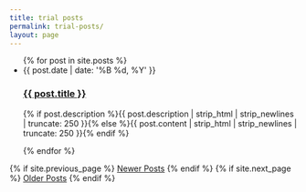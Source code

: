 ```yaml
---
title: trial posts
permalink: trial-posts/
layout: page
---
```


<ul class="posts noList">
          {% for post in site.posts %}
            <li>
                <span class="date">{{ post.date | date: '%B %d, %Y' }}</span>
                <h3><a href="{{ site.baseurl }}{{ post.url }}">{{ post.title }}</a></h3>
                <p class="description">{% if post.description %}{{ post.description  | strip_html | strip_newlines | truncate: 250 }}{% else %}{{ post.content | strip_html | strip_newlines | truncate: 250 }}{% endif %}</p>
            </li>
          {% endfor %}
        </ul>
<!-- Pagination links -->
<div class="pagination">
{% if site.previous_page %}
<a href="{{ site.baseurl }}{{ site.previous_page_path }}" class="previous button__outline">Newer Posts</a>  
{% endif %}
{% if site.next_page %}
<a href="{{ site.url }}{{ site.next_page_path }}" class="next button__outline">Older Posts</a>
{% endif %}
</div>
